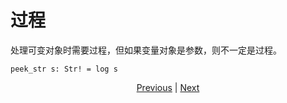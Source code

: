 # 过程

处理可变对象时需要过程，但如果变量对象是参数，则不一定是过程。


```erg
peek_str s: Str! = log s
```

<p align='center'>
    <a href='./07_side_effect.md'>Previous</a> | <a href='./09_builtin_procs.md'>Next</a>
</p>
